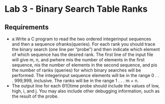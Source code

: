 # Lab 3 - Binary Search Table Ranks

## Requirements
-   a.Write a C program to read the two ordered integerinput sequences and then a sequence ofranks(queries).  For each rank you should trace the binary search (one line per “probe”) and then indicate which element of which sequence has the desired rank.  The first line of the input file will give m, n, and pwhere mis the number of elements in the first sequence, nis the number of elements in the second sequence, and pis the number of ranks (queries) for which binary searches will be performed.  The integerinput sequence elements will be in the range 0 . . . 999,999, inclusive.  The ranks will be in the range 1 . . . m + n.
-   The output line for each Θ1()time probe should include the values of low, high, i, and j.  You may also include other debugging information, such as the result of the probe.
